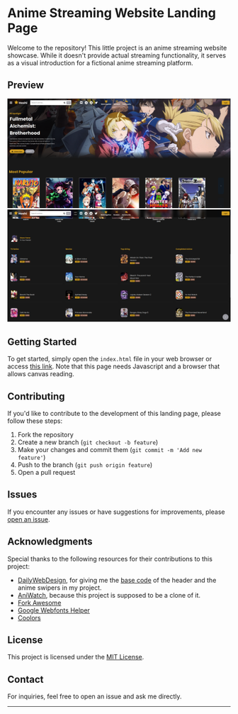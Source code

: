 # Anime Streaming Website Landing Page

Welcome to the repository! This little project is an anime streaming website showcase. While it doesn't provide actual streaming functionality, it serves as a visual introduction for a fictional anime streaming platform.

## Preview

![Screenshot1](showcase-1.png)
![Screenshot2](showcase-2.png)

## Getting Started

To get started, simply open the `index.html` file in your web browser or access [this link](https://caiohenrique-3.github.io/anime-streaming-landing-page/). Note that this page needs Javascript and a browser that allows canvas reading.

## Contributing

If you'd like to contribute to the development of this landing page, please follow these steps:

1. Fork the repository
2. Create a new branch (`git checkout -b feature`)
3. Make your changes and commit them (`git commit -m 'Add new feature'`)
4. Push to the branch (`git push origin feature`)
5. Open a pull request

## Issues

If you encounter any issues or have suggestions for improvements, please [open an issue](https://github.com/caiohenrique-3/anime-streaming-landing-page/issues).

## Acknowledgments

Special thanks to the following resources for their contributions to this project:

- [DailyWebDesign](https://www.youtube.com/@dailywebdesign), for giving me the [base code](https://dailywebdesigns.com/anime-website-using-html-css-javascript.html) of the header and the anime swipers in my project.
- [AniWatch](https://aniwatch.to/home), because this project is supposed to be a clone of it.
- [Fork Awesome](https://forkaweso.me/Fork-Awesome/)
- [Google Webfonts Helper](https://gwfh.mranftl.com/fonts)
- [Coolors](https://coolors.co/)

## License

This project is licensed under the [MIT License](LICENSE).

## Contact

For inquiries, feel free to open an issue and ask me directly.

---
